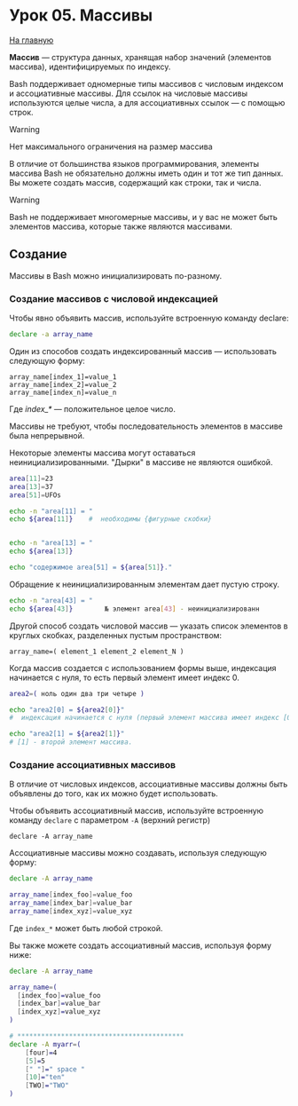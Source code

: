 # Урок 05. Массивы
[На главную](/mdk0401.github.io)

**Массив** — структура данных, хранящая набор значений (элементов массива), идентифицируемых по индексу.

Bash поддерживает одномерные типы массивов с числовым индексом и ассоциативные массивы. Для ссылок на числовые массивы используются целые числа, а для ассоциативных ссылок — с помощью строк.

> [!WARNING]
> Нет максимального ограничения на размер массива

В отличие от большинства языков программирования, элементы массива Bash не обязательно должны иметь один и тот же тип данных. Вы можете создать массив, содержащий как строки, так и числа.

> [!WARNING]
> Bash не поддерживает многомерные массивы, и у вас не может быть элементов массива, которые также являются массивами.

## Создание
Массивы в Bash можно инициализировать по-разному.

### Создание массивов с числовой индексацией
Чтобы явно объявить массив, используйте встроенную команду declare:

```bash
declare -a array_name
```

Один из способов создать индексированный массив — использовать следующую форму:

```
array_name[index_1]=value_1
array_name[index_2]=value_2
array_name[index_n]=value_n
```

Где *index_\** — положительное целое число.


Массивы не требуют, чтобы последовательность элементов в массиве была непрерывной.

Некоторые элементы массива могут оставаться неинициализированными.
"Дырки" в массиве не являются ошибкой.

```bash
area[11]=23
area[13]=37
area[51]=UFOs

echo -n "area[11] = "
echo ${area[11]}    #  необходимы {фигурные скобки}


echo -n "area[13] = "
echo ${area[13]}

echo "содержимое area[51] = ${area[51]}."
```

Обращение к неинициализированным элементам дает пустую строку.

```bash
echo -n "area[43] = "
echo ${area[43]}        № элемент area[43] - неинициализированн
```

Другой способ создать числовой массив — указать список элементов в круглых скобках, разделенных пустым пространством:

```
array_name=( element_1 element_2 element_N )
```

Когда массив создается с использованием формы выше, индексация начинается с нуля, то есть первый элемент имеет индекс 0.

```bash
area2=( ноль один два три четыре )

echo "area2[0] = ${area2[0]}"
#  индексация начинается с нуля (первый элемент массива имеет индекс [0], а не [1]).

echo "area2[1] = ${area2[1]}"
# [1] - второй элемент массива.
```

### Создание ассоциативных массивов

В отличие от числовых индексов, ассоциативные массивы должны быть объявлены до того, как их можно будет использовать.

Чтобы объявить ассоциативный массив, используйте встроенную команду ```declare``` с параметром ```-A``` (верхний регистр)

```
declare -A array_name
```

Ассоциативные массивы можно создавать, используя следующую форму:

```bash
declare -A array_name

array_name[index_foo]=value_foo
array_name[index_bar]=value_bar
array_name[index_xyz]=value_xyz
```

Где ```index_*``` может быть любой строкой.

Вы также можете создать ассоциативный массив, используя форму ниже:

```bash
declare -A array_name

array_name=( 
  [index_foo]=value_foo 
  [index_bar]=value_bar 
  [index_xyz]=value_xyz 
)

# ******************************************
declare -A myarr=(
    [four]=4
    [5]=5
    [" "]=" space "
    [10]="ten"
    [TWO]="TWO"
)

```


